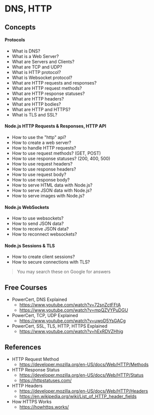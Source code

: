 # DNS, HTTP

## Concepts

#### Protocols

- What is DNS?
- What is a Web Server?
- What are Servers and Clients?
- What are TCP and UDP?
- What is HTTP protocol?
- What is Websocket protocol?
- What are HTTP requests and responses?
- What are HTTP request methods?
- What are HTTP response statuses?
- What are HTTP headers?
- What are HTTP bodies?
- What are HTTP and HTTPS?
- What is TLS and SSL?

#### Node.js HTTP Requests & Responses, HTTP API

- How to use the "http" api?
- How to create a web server?
- How to handle HTTP requests?
- How to use request methods? (GET, POST)
- How to use response statuses? (200, 400, 500)
- How to use request headers?
- How to use response headers?
- How to use request body?
- How to use response body?
- How to serve HTML data with Node.js?
- How to serve JSON data with Node.js?
- How to serve images with Node.js?

#### Node.js WebSockets

- How to use websockets?
- How to send JSON data?
- How to receive JSON data?
- How to reconnect websockets?

#### Node.js Sessions & TLS

- How to create client sessions?
- How to secure connections with TLS?

> You may search these on Google for answers

## Free Courses

- PowerCert, DNS Explained
  - <https://www.youtube.com/watch?v=72snZctFFtA>
  - <https://www.youtube.com/watch?v=mpQZVYPuDGU>
- PowerCert, TCP, UDP Explained
  - <https://www.youtube.com/watch?v=uwoD5YsGACg>
- PowerCert, SSL, TLS, HTTP, HTTPS Explained
  - <https://www.youtube.com/watch?v=hExRDVZHhig>

## References

- HTTP Request Method
  - <https://developer.mozilla.org/en-US/docs/Web/HTTP/Methods>
- HTTP Response Status
  - <https://developer.mozilla.org/en-US/docs/Web/HTTP/Status>
  - <https://httpstatuses.com/>
- HTTP Headers
  - <https://developer.mozilla.org/en-US/docs/Web/HTTP/Headers>
  - <https://en.wikipedia.org/wiki/List_of_HTTP_header_fields>
- How HTTPS Works
  - <https://howhttps.works/>